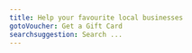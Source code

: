 ```yaml
---
title: Help your favourite local businesses
gotoVoucher: Get a Gift Card
searchsuggestion: Search ...
---
```

